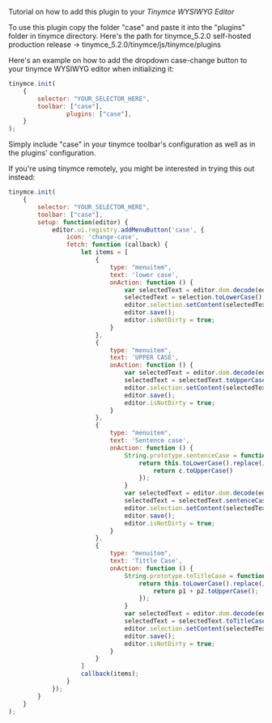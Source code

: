 Tutorial on how to add this plugin to your _Tinymce WYSIWYG Editor_

To use this plugin copy the folder "case" and paste it into the "plugins" folder in tinymce directory.
Here's the path for tinymce_5.2.0 self-hosted production release -> tinymce_5.2.0/tinymce/js/tinymce/plugins

Here's an example on how to add the dropdown case-change button to your tinymce WYSIWYG editor when initializing it:
```javascript
tinymce.init(
	{
		selector: "YOUR_SELECTOR_HERE",
		toolbar: ["case"],
            	plugins: ["case"],
	}
);
```
Simply include "case" in your tinymce toolbar's configuration as well as in the plugins' configuration.

If you're using tinymce remotely, you might be interested in trying this out instead:
```javascript
tinymce.init(
    {
        selector: "YOUR_SELECTOR_HERE",
        toolbar: ["case"],
        setup: function(editor) {
            editor.ui.registry.addMenuButton('case', {
                icon: 'change-case',
                fetch: function (callback) {
                    let items = [
                        {
                            type: "menuitem",
                            text: 'lower case',
                            onAction: function () {
                                var selectedText = editor.dom.decode(editor.selection.getContent());
                                selectedText = selection.toLowerCase();
                                editor.selection.setContent(selectedText);
                                editor.save();
                                editor.isNotDirty = true;
                            }
                        },
                        {
                            type: "menuitem",
                            text: 'UPPER CASE',
                            onAction: function () {
                                var selectedText = editor.dom.decode(editor.selection.getContent());
                                selectedText = selectedText.toUpperCase();
                                editor.selection.setContent(selectedText);
                                editor.save();
                                editor.isNotDirty = true;
                            }
                        },
                        {
                            type: "menuitem",
                            text: 'Sentence case',
                            onAction: function () {
                                String.prototype.sentenceCase = function () {
                                    return this.toLowerCase().replace(/(^\s*\w|[\.\!\?]\s*\w)/g, function (c) {
                                        return c.toUpperCase()
                                    });
                                }
                                var selectedText = editor.dom.decode(editor.selection.getContent());
                                selectedText = selectedText.sentenceCase();
                                editor.selection.setContent(selectedText);
                                editor.save();
                                editor.isNotDirty = true;
                            }
                        },
                        {
                            type: "menuitem",
                            text: 'Tittle Case',
                            onAction: function () {
                                String.prototype.toTitleCase = function () {
                                    return this.toLowerCase().replace(/(^|[^a-z'])([a-z'])/g, function (m, p1, p2) {
                                        return p1 + p2.toUpperCase();
                                    });
                                }
                                var selectedText = editor.dom.decode(editor.selection.getContent());
                                selectedText = selectedText.toTitleCase();
                                editor.selection.setContent(selectedText);
                                editor.save();
                                editor.isNotDirty = true;
                            }
                        }
                    ]
                    callback(items);
                }
            });
        }
    }
);
```

